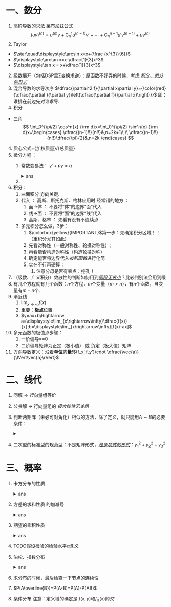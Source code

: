 # 一、数分
1. 高阶导数的求法 莱布尼兹公式
   $$(uv)^{(n)}=u^{(n)}v+\operatorname{C}_n^1u^{(n-1)}v'+\dotsb+\operatorname{C}_n^{n-1}u'v^{(n-1)}+uv^{(n)}$$
2. Taylor
  - $\star\quad\displaystyle\arcsin x=x+{\frac {x^{3}}{6}}$
  - $\displaystyle\arctan x=x-\dfrac{1}{3}x^3$
  - $\displaystyle\tan x = x+\dfrac{1}{3}x^3$
2. 级数展开（包括DSP里Z变换求逆）：原函数不好弄的时候，考虑 <u>*积分、微分的形式*</u>
2. 混合导数的求导次序
$\dfrac{\partial^2 f}{\partial x\partial y}={\color{red}{\dfrac{\partial }{\partial  y}\left(\dfrac{\partial f}{\partial x}\right)}}$
即：谁排在前边先对谁求导.
1. 积分
  - 三角
$$
\int_0^{\pi/2} \cos^n{x} {\rm d}x=\int_0^{\pi/2} \sin^n{x} {\rm d}x=\begin{cases}
    \dfrac{(n-1)!!}{n!!}&,n=2k+1\\
    \\
    \dfrac{(n-1)!!}{n!!}\dfrac{\pi}{2}&,n=2k
\end{cases}
$$
4. 质心公式={加权质量}/{总质量}
5. 微分方程 ：
   1. 常数变易法： $y'+py=q$
      <details>
      <summary>ans</summary>
      
      $y=\displaystyle e^{ {\color{red}{-}}\int p(x)dx}\left[\displaystyle\int e^{\int p(x)dx}\cdot q(x)dx+C\right]$
      </details>
      
   2. 
1. 积分：
   1. 曲面积分 **方向**关键.
   2. 代入 ： 高斯、斯托克斯、格林应用时 经常错的地方 ： 
      1. 面->体 ： 不要将“体”的边界“面”代入
      2. 线->面 ： 不要将“面”的边界“线”代入
      3. 高斯、格林 ： 先看有没有不连续点
   4. 多元积分怎么做，3步：
       1. $\colorbox{yellow}{IMPORTANT}$第一步：先确定积分区域！！（重积分尤其如此）
       1. 先看对称性（一般对称性、轮换对称性）;  
       2. 再看能否构造对称性（构造轮换对称）
       3. 确定能否将边界代入*被积函数*进行化简
       4. 实在不行再硬算：
          1. 注意分母是否有零点：挖孔！
2.  （级数、广义积分）敛散性的判断如何用到<u>*同阶无穷小*</u>？比较判别法会用到哦
3.  有几个方程就有几个函数：$n$个方程，$m$个变量（$m>n$），有$n$个函数，自变量有$m-n$个.
4.  渐近线
    1.  $\displaystyle\lim_{x\rightarrow\infty}f(x)$
    2.  重要：<u>**极点**</u>位置
    3.  $y=ax+b\Rightarrow a=\displaystyle\lim_{x\rightarrow\infty}\dfrac{f(x)}{x};b=\displaystyle\lim_{x\rightarrow\infty}[f(x)-ax]$
5.  多元函数的极值点步骤：
    1.  一阶偏导==0
    2.  二阶偏导矩阵为正定（极小值） 或 负定（极大值）矩阵
6.  方向导数定义：沿着**单位向量**!$(f_x',f_y')\cdot \dfrac{\vec{a}}{\lVert\vec{a}\rVert}$
# 二、线代
1. 同解 -> *行*向量组等价
2. 公共解 -> 行向量组的 *极大线性无关组*
3. 判断两矩阵（未必可对角化）相似的方法，除了定义，就只能用$A\sim B$的必要条件：
   <details>
   <summary></summary>
   
   1. 迹相等
   2. 行列式相等
   3. 对于 ***不可对角化*** 的矩阵来说：$r(A-\lambda E)=r(B-\lambda E)$
   </details>
4. 二次型的标准型的规范型：不是矩阵形式，<u>*是多项式的形式*</u>：$y_1^2+y_2^2-y_3^2$
# 三、概率
1. 卡方分布的性质
     <details>
     <summary>ans</summary>

     $F_{1-\alpha}(n,m)=\dfrac{1}{F_{\alpha}(m,n)}$

     </details>

2. 方差的求和性质 的加减号
     <details>
     <summary>ans</summary>
     
     $\operatorname{D}[aX+bY]=a^2\operatorname{D}X+b^2\operatorname{D}Y{\color{red}{+}}2ab\operatorname{Cov}[X,Y]$
     </details>
3. 期望的乘积性质
   <details>
   <summary>ans</summary>
   
   若随机变量$X,Y$相互独立，则   
   $\operatorname{E}(XY)=\operatorname{E}X\operatorname{E}Y$
   </details>
   
4. TODO假设检验的检验水平$\alpha$含义
5. 泊松、指数分布
   <details>
   <summary>ans</summary>
   
   |                                 |                                                                                  | E                                 | D                                   |
   | ------------------------------- | -------------------------------------------------------------------------------- | --------------------------------- | ----------------------------------- |
   | ***参数为$\lambda$的泊松分布*** | $P(X=k)=\dfrac{e^{-\lambda}\lambda^k}{k!}$                                       | $\color{red}{}\lambda$            | $\color{red}{}\lambda$              |
   | ***参数为$\lambda$的指数分布*** | $f(x;\lambda) =\begin{cases}\lambda e^{-\lambda x} &, x\ge 0\\0&,x<0\end{cases}$ | $\color{red}{}\dfrac{1}{\lambda}$ | $\color{red}{}\dfrac{1}{\lambda^2}$ |

   </details>

6. 求分布的时候，最后检查一下节点的连续性
7. $P(A\overline{B})=P(A-B)=P(A)-P(AB)$
8. 条件分布 注意：定义域的确定是 $f(x,y)$和$f_X(x)$的*交*


